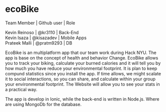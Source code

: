 # ecoBike

Team Member   | Github user   |     Role  

Kevin Reinoso | @kr3110       |   Back-End   
Kevin Isaza   | @kisazadev    |   Mobile Apps   
Prateek Malli | @pratm9293    |   DB 

EcoBike is an multiplatform app that our team work during Hack NYU. The app is base on the concept of health and behavior Change.
EcoBike allows you to track your biking, calculate your burned calories and it will tell you by how much you have reduce your
environmental footprint. It is plan to keep compund statistics since you install the app. If time allows, we might scalate it 
to social interactions, so you can share, and calculate within your group your environmental footprint. The Website will allow you 
to see your stats in a practical way.
 
 The app is develop in Ionic, while the back-end is written in Node.js. Where are using MongoDb for the database.
 
